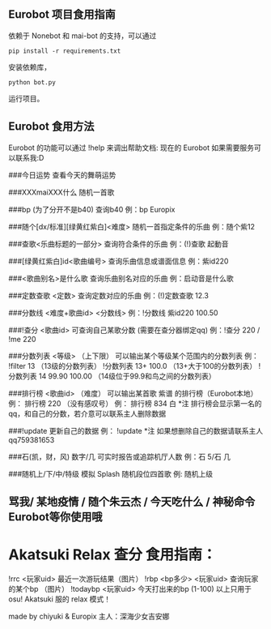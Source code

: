 ## Eurobot 项目食用指南
依赖于 Nonebot 和 mai-bot 的支持，可以通过
```
pip install -r requirements.txt
```
安装依赖库，
```
python bot.py
```
运行项目。

## Eurobot 食用方法

Eurobot 的功能可以通过 !help 来调出帮助文档:
现在的 Eurobot 如果需要服务可以联系我:D

###今日运势 
查看今天的舞萌运势

###XXXmaiXXX什么 
随机一首歌

###bp (为了分开不是b40)
查询b40
例：bp Europix

###随个[dx/标准][绿黄红紫白]<难度>
随机一首指定条件的乐曲
例：随个紫12

###查歌<乐曲标题的一部分> 
查询符合条件的乐曲
例：(!)查歌 起動音

###[绿黄红紫白]id<歌曲编号>
查询乐曲信息或谱面信息
例：紫id220

###<歌曲别名>是什么歌
查询乐曲别名对应的乐曲
例：启动音是什么歌

###定数查歌 <定数> 
查询定数对应的乐曲
例：(!)定数查歌 12.3

###分数线 <难度+歌曲id> <分数线>
例：!分数线 紫id220 100.50

###!查分 <歌曲id> 
可查询自己某歌分数 (需要在查分器绑定qq)
例：!查分 220 / !me 220

###分数列表 <等级> （上下限） 
可以输出某个等级某个范围内的分数列表
例： !filter 13 （13级的分数列表）
     !分数列表 13+ 100.0 （13+大于100的分数列表）
     !分数列表 14 99.90 100.00 （14级位于99.9和鸟之间的分数列表）
	
###排行榜 <歌曲id> （难度） 
可以输出某首歌 紫谱 的排行榜（Eurobot本地）
例： 排行榜 220 （没有感叹号）
例： 排行榜 834 白
*注 排行榜会显示第一名的qq，和自己的分数，若介意可以联系主人删除数据

###!update 更新自己的数据
例： !update
*注 如果想删除自己的数据请联系主人 qq759381653

###石(凯，财，风) 数字/几 
可实时报告或追踪机厅人数
例：石 5/石 几

###随机上/下/中/特级
模拟 Splash 随机段位四首歌
例: 随机上级

骂我/ 某地疫情 / 随个朱云杰 / 今天吃什么 / 神秘命令 Eurobot等你使用哦
 ------------------------------------------
# Akatsuki Relax 查分 食用指南：
!rrc <玩家uid> 最近一次游玩结果（图片）
!rbp <bp多少> <玩家uid> 查询玩家的某个bp （图片）
!todaybp <玩家uid> 今天打出来的bp (1-100)
以上只用于 osu! Akatsuki 服的 relax 模式！

made by chiyuki & Europix  主人：深海少女吉安娜


